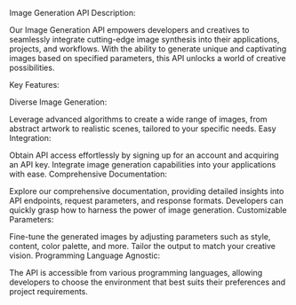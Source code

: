 Image Generation API Description:

Our Image Generation API empowers developers and creatives to seamlessly integrate cutting-edge image synthesis into their applications, projects, and workflows. With the ability to generate unique and captivating images based on specified parameters, this API unlocks a world of creative possibilities.

Key Features:

Diverse Image Generation:

Leverage advanced algorithms to create a wide range of images, from abstract artwork to realistic scenes, tailored to your specific needs.
Easy Integration:

Obtain API access effortlessly by signing up for an account and acquiring an API key. Integrate image generation capabilities into your applications with ease.
Comprehensive Documentation:

Explore our comprehensive documentation, providing detailed insights into API endpoints, request parameters, and response formats. Developers can quickly grasp how to harness the power of image generation.
Customizable Parameters:

Fine-tune the generated images by adjusting parameters such as style, content, color palette, and more. Tailor the output to match your creative vision.
Programming Language Agnostic:

The API is accessible from various programming languages, allowing developers to choose the environment that best suits their preferences and project requirements.
